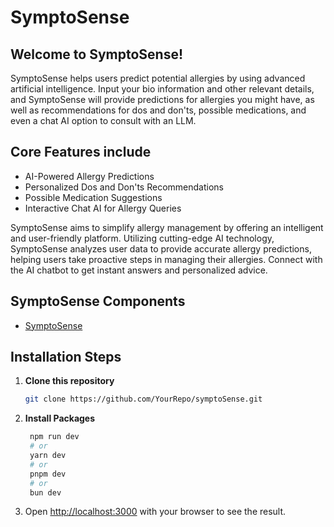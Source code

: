 # SymptoSense

## Welcome to SymptoSense! 

SymptoSense helps users predict potential allergies by using advanced artificial intelligence. Input your bio information and other relevant details, and SymptoSense will provide predictions for allergies you might have, as well as recommendations for dos and don'ts, possible medications, and even a chat AI option to consult with an LLM.

## Core Features include 
 - AI-Powered Allergy Predictions
 - Personalized Dos and Don'ts Recommendations
 - Possible Medication Suggestions
 - Interactive Chat AI for Allergy Queries

SymptoSense aims to simplify allergy management by offering an intelligent and user-friendly platform. Utilizing cutting-edge AI technology, SymptoSense analyzes user data to provide accurate allergy predictions, helping users take proactive steps in managing their allergies. Connect with the AI chatbot to get instant answers and personalized advice.

## SymptoSense Components

- [SymptoSense]() 

## Installation Steps

1. **Clone this repository**
   ```bash
   git clone https://github.com/YourRepo/symptoSense.git

   ```
2. **Install Packages**
   ```bash
    npm run dev
    # or
    yarn dev
    # or
    pnpm dev
    # or
    bun dev
    ```
3. Open [http://localhost:3000](http://localhost:3000) with your browser to see the result.
   
